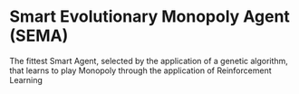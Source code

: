# Smart Evolutionary Monopoly Agent (SEMA)

The fittest Smart Agent, selected by the application of a genetic algorithm, that learns to play Monopoly through the application of Reinforcement Learning
